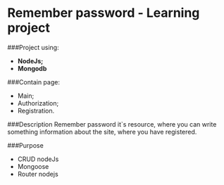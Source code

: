 # Remember password - **Learning project**
###Project using:

- **NodeJs;** 
- **Mongodb**

###Contain page:
- Main;
- Authorization;
- Registration.

###Description
Remember password it`s  resource, where you can write something 
information about the site, where you have registered. 

###Purpose 
- CRUD nodeJs
- Mongoose
- Router nodejs

![]()